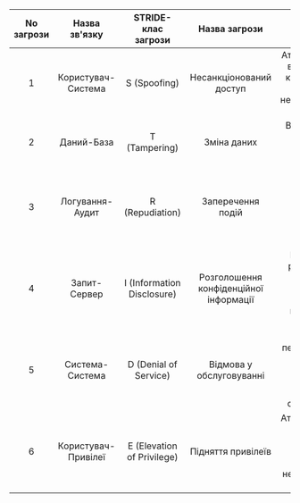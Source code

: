 | No загрози | Назва зв'язку        | STRIDE-клас загрози | Назва загрози                | Опис загрози                                 |
|:----------:|:--------------------:|:-------------------:|:---------------------------:|:--------------------------------------------:|
| 1          | Користувач-Система   | S (Spoofing)        | Несанкціонований доступ    | Атака, яка полягає в імітації іншого користувача для отримання несанкціонованого доступу.          |
| 2          | Даний-База           | T (Tampering)       | Зміна даних                | Втручання у дані для їх недозволеної модифікації.                                                    |
| 3          | Логування-Аудит      | R (Repudiation)     | Заперечення подій          | Можливість заперечення користувачем зафіксованих подій або взаємодій з системою.                    |
| 4          | Запит-Сервер         | I (Information Disclosure) | Розголошення конфіденційної інформації | Незадовільний рівень безпеки, який може призвести до витоку конфіденційної інформації.             |
| 5          | Система-Система      | D (Denial of Service)| Відмова у обслуговуванні     | Спроби переповнення або блокування ресурсів, щоб призвести до відмови в обслуговуванні.            |
| 6          | Користувач-Привілеї  | E (Elevation of Privilege)| Підняття привілеїв   | Атака, спрямована на отримання додаткових привілеїв для виконання несанкціонованих дій.          |
